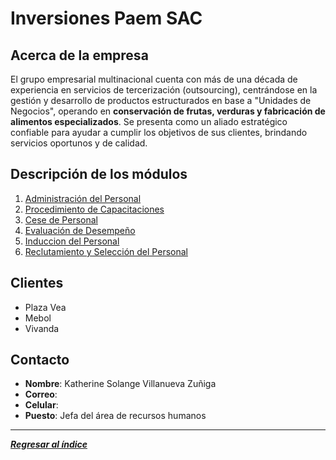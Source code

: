 # Inversiones Paem SAC
## Acerca de la empresa
El grupo empresarial multinacional cuenta con más de una década de experiencia en servicios de tercerización (outsourcing), centrándose en la gestión y desarrollo de productos estructurados en base a "Unidades de Negocios", operando en **conservación de frutas, verduras y fabricación de alimentos especializados**. Se presenta como un aliado estratégico confiable para ayudar a cumplir los objetivos de sus clientes, brindando servicios oportunos y de calidad. 
## Descripción de los módulos
1. [Administración del Personal](Flujogramas/Administracion.md)
2. [Procedimiento de Capacitaciones](Flujogramas/Capacitaciones.md)
3. [Cese de Personal](Flujogramas/Cese.md)
4. [Evaluación de Desempeño](Flujogramas/Evaluacion.md)
5. [Induccion del Personal](Flujogramas/Induccion.md)
6. [Reclutamiento y Selección del Personal](Flujogramas/Reclutamiento.md)
## Clientes
- Plaza Vea
- Mebol
- Vivanda
## Contacto
- **Nombre**: Katherine Solange Villanueva Zuñiga
- **Correo**: 
- **Celular**: 
- **Puesto**: Jefa del área de recursos humanos
---
***[Regresar al índice](../../README.md)***
